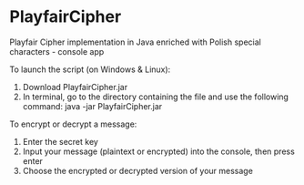 # PlayfairCipher

Playfair Cipher implementation in Java enriched with Polish special characters - console app

To launch the script (on Windows & Linux):

1. Download PlayfairCipher.jar
2. In terminal, go to the directory containing the file and use the following command:
java -jar PlayfairCipher.jar

To encrypt or decrypt a message:

1. Enter the secret key
2. Input your message (plaintext or encrypted) into the console, then press enter
3. Choose the encrypted or decrypted version of your message
